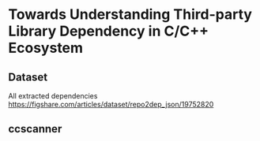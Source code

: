 # Towards Understanding Third-party Library Dependency in C/C++ Ecosystem

## Dataset
All extracted dependencies
https://figshare.com/articles/dataset/repo2dep_json/19752820

##  ccscanner
